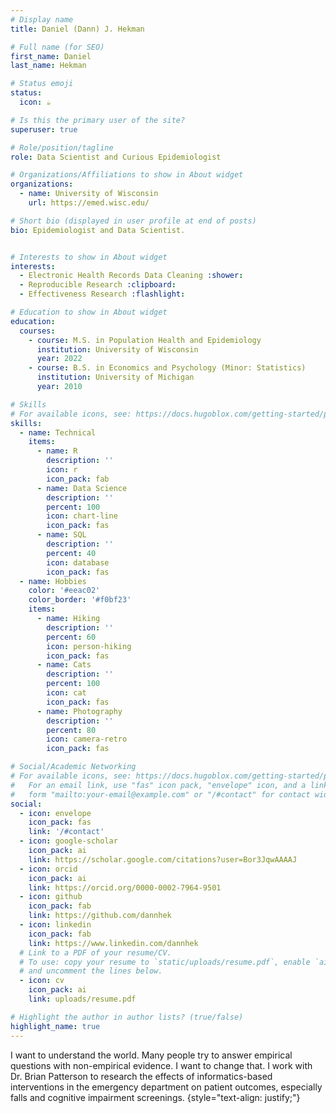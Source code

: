 ```yaml
---
# Display name
title: Daniel (Dann) J. Hekman

# Full name (for SEO)
first_name: Daniel
last_name: Hekman

# Status emoji
status:
  icon: ☕️

# Is this the primary user of the site?
superuser: true

# Role/position/tagline
role: Data Scientist and Curious Epidemiologist

# Organizations/Affiliations to show in About widget
organizations:
  - name: University of Wisconsin
    url: https://emed.wisc.edu/

# Short bio (displayed in user profile at end of posts)
bio: Epidemiologist and Data Scientist. 


# Interests to show in About widget
interests:
  - Electronic Health Records Data Cleaning :shower:
  - Reproducible Research :clipboard:
  - Effectiveness Research :flashlight: 

# Education to show in About widget
education:
  courses:
    - course: M.S. in Population Health and Epidemiology
      institution: University of Wisconsin  
      year: 2022  
    - course: B.S. in Economics and Psychology (Minor: Statistics)
      institution: University of Michigan
      year: 2010

# Skills
# For available icons, see: https://docs.hugoblox.com/getting-started/page-builder/#icons
skills:
  - name: Technical
    items:
      - name: R
        description: ''
        icon: r
        icon_pack: fab
      - name: Data Science
        description: ''
        percent: 100
        icon: chart-line
        icon_pack: fas
      - name: SQL
        description: ''
        percent: 40
        icon: database
        icon_pack: fas
  - name: Hobbies
    color: '#eeac02'
    color_border: '#f0bf23'
    items:
      - name: Hiking
        description: ''
        percent: 60
        icon: person-hiking
        icon_pack: fas
      - name: Cats
        description: ''
        percent: 100
        icon: cat
        icon_pack: fas
      - name: Photography
        description: ''
        percent: 80
        icon: camera-retro
        icon_pack: fas

# Social/Academic Networking
# For available icons, see: https://docs.hugoblox.com/getting-started/page-builder/#icons
#   For an email link, use "fas" icon pack, "envelope" icon, and a link in the
#   form "mailto:your-email@example.com" or "/#contact" for contact widget.
social:
  - icon: envelope
    icon_pack: fas
    link: '/#contact'
  - icon: google-scholar
    icon_pack: ai
    link: https://scholar.google.com/citations?user=Bor3JqwAAAAJ
  - icon: orcid
    icon_pack: ai
    link: https://orcid.org/0000-0002-7964-9501
  - icon: github
    icon_pack: fab
    link: https://github.com/dannhek
  - icon: linkedin
    icon_pack: fab
    link: https://www.linkedin.com/dannhek
  # Link to a PDF of your resume/CV.
  # To use: copy your resume to `static/uploads/resume.pdf`, enable `ai` icons in `params.yaml`,
  # and uncomment the lines below.
  - icon: cv
    icon_pack: ai
    link: uploads/resume.pdf

# Highlight the author in author lists? (true/false)
highlight_name: true
---
```


I want to understand the world. Many people try to answer empirical questions with non-empirical evidence. I want to change that. I work with Dr. Brian Patterson to research the effects of informatics-based interventions in the emergency department on patient outcomes, especially falls and cognitive impairment screenings.
{style="text-align: justify;"}
